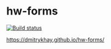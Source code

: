 # hw-forms

[![Build status](https://ci.appveyor.com/api/projects/status/i4o7qpe3hy3mvm3y?svg=true)](https://ci.appveyor.com/project/OlyaMa/hw-forms)

https://dmitrykhay.github.io/hw-forms/
